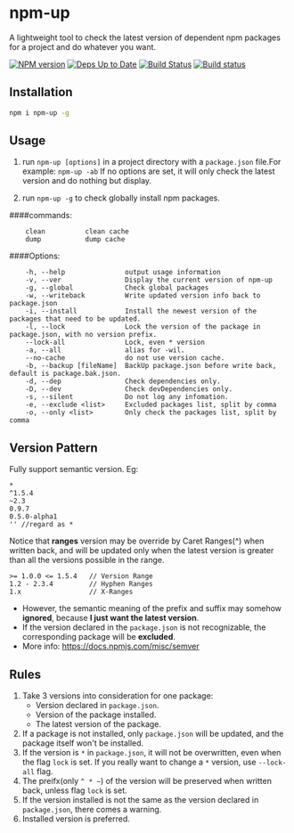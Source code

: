 npm-up
======

A lightweight tool to check the latest version of dependent npm packages for a project and do whatever you want.

[![NPM version](https://badge.fury.io/js/npm-up.svg)](http://badge.fury.io/js/npm-up)
[![Deps Up to Date](https://david-dm.org/dracupid/npm-up.svg?style=flat)](https://david-dm.org/dracupid/npm-up)
[![Build Status](https://travis-ci.org/dracupid/npm-up.svg)](https://travis-ci.org/dracupid/npm-up)
[![Build status](https://ci.appveyor.com/api/projects/status/github/dracupid/npm-up?svg=true)](https://ci.appveyor.com/project/dracupid/npm-up)

## Installation
```bash
npm i npm-up -g
```

## Usage
1. run `npm-up [options]` in a project directory with a `package.json` file.For example: `npm-up -ab`
If no options are set, it will only check the latest version and do nothing but display.

2. run `npm-up -g` to check globally install npm packages.

####commands:
```
    clean          clean cache
    dump           dump cache
```

####Options:
```
    -h, --help               output usage information
    -v, --ver                Display the current version of npm-up
    -g, --global             Check global packages
    -w, --writeback          Write updated version info back to package.json
    -i, --install            Install the newest version of the packages that need to be updated.
    -l, --lock               Lock the version of the package in package.json, with no version prefix.
    --lock-all               Lock, even * version
    -a, --all                alias for -wil.
    --no-cache               do not use version cache.
    -b, --backup [fileName]  BackUp package.json before write back, default is package.bak.json.
    -d, --dep                Check dependencies only.
    -D, --dev                Check devDependencies only.
    -s, --silent             Do not log any infomation.
    -e, --exclude <list>     Excluded packages list, split by comma
    -o, --only <list>        Only check the packages list, split by comma
```

## Version Pattern
Fully support semantic version. Eg:
```
*
^1.5.4
~2.3
0.9.7
0.5.0-alpha1
'' //regard as *
```

Notice that **ranges** version may be override by Caret Ranges(^) when written back, and will be updated only when the latest version is greater than all the versions possible in the range.
```
>= 1.0.0 <= 1.5.4   // Version Range
1.2 - 2.3.4         // Hyphen Ranges
1.x                 // X-Ranges
```
- However, the semantic meaning of the prefix and suffix may somehow **ignored**, because **I just want the latest version**.
- If the version declared in the `package.json` is not recognizable, the corresponding package will be **excluded**.
- More info: https://docs.npmjs.com/misc/semver

## Rules
1. Take 3 versions into consideration for one package:
    - Version declared in `package.json`.
    - Version of the package installed.
    - The latest version of the package.
2. If a package is not installed, only `package.json` will be updated, and the package itself won't be installed.
3. If the version is `*` in `package.json`, it will not be overwritten, even when the flag `lock` is set. If you really want to change a `*` version, use `--lock-all` flag.
4. The preifx(only `^ * ~`) of the version will be preserved when written back, unless flag `lock` is set.
5. If the version installed is not the same as the version declared in `package.json`, there comes a warning.
6. Installed version is preferred.
